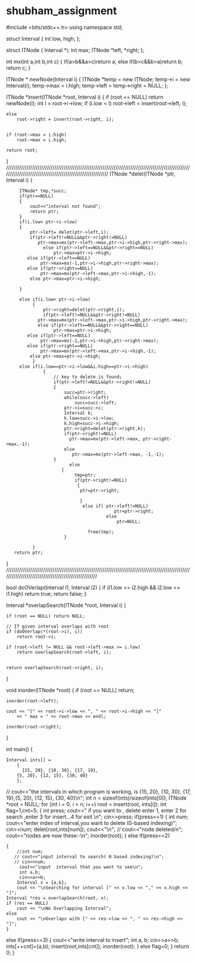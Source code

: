 # shubham_assignment
#include <bits/stdc++.h>
using namespace std;

struct Interval
{
	int low,
	high;
};

struct ITNode
{
	Interval *i;
	int max;
	ITNode *left, *right;
};

int mx(int a,int b,int c)
{
    if(a>b&&a>c)return a;
    else if(b>c&&b>a)return b;
    return c;
}

ITNode * newNode(Interval i)
{
	ITNode *temp = new ITNode;
	temp->i = new Interval(i);
	temp->max = i.high;
	temp->left = temp->right = NULL;
};

ITNode *insert(ITNode *root, Interval i)
{
	if (root == NULL)
		return newNode(i);
	int l = root->i->low;
	if (i.low < l)
		root->left = insert(root->left, i);


	else
		root->right = insert(root->right, i);


	if (root->max < i.high)
		root->max = i.high;

	return root;
}
//////////////////////////////////////////////////////////////////////////////////////////////////////////////////////////////////////////////////////////
ITNode *delet(ITNode *ptr, Interval i)
     {

         ITNode* tmp,*succ;
         if(ptr==NULL)
         {
             cout<<"interval not found";
             return ptr;
         }
         if(i.low< ptr->i->low)
         {
             ptr->left= delet(ptr->left,i);
             if(ptr->left!=NULL&&ptr->right!=NULL)
                ptr->max=mx(ptr->left->max,ptr->i->high,ptr->right->max);
                  else if(ptr->left==NULL&&ptr->right==NULL)
                      ptr->max=ptr->i->high;
            else if(ptr->left==NULL)
                 ptr->max=mx(-1,ptr->i->high,ptr->right->max);
            else if(ptr->right==NULL)
                 ptr->max=mx(ptr->left->max,ptr->i->high,-1);
             else ptr->max=ptr->i->high;

         }

         else if(i.low> ptr->i->low)
              {
                  ptr->right=delet(ptr->right,i);
                  if(ptr->left!=NULL&&ptr->right!=NULL)
                ptr->max=mx(ptr->left->max,ptr->i->high,ptr->right->max);
                else if(ptr->left==NULL&&ptr->right==NULL)
                      ptr->max=ptr->i->high;
            else if(ptr->left==NULL)
                 ptr->max=mx(-1,ptr->i->high,ptr->right->max);
            else if(ptr->right==NULL)
                 ptr->max=mx(ptr->left->max,ptr->i->high,-1);
             else ptr->max=ptr->i->high;
              }
         else if(i.low==ptr->i->low&&i.high==ptr->i->high)
                  {
                      // key to delete is found;
                      if(ptr->left!=NULL&&ptr->right!=NULL)
                      {
                          succ=ptr->right;
                          while(succ->left)
                              succ=succ->left;
                          ptr->i=succ->i;
                          Interval k;
                          k.low=succ->i->low;
                          k.high=succ->i->high;
                          ptr->right=delet(ptr->right,k);
                          if(ptr->right!=NULL)
                            ptr->max=mx(ptr->left->max, ptr->right->max,-1);
                          else
                             ptr->max=mx(ptr->left->max, -1,-1);
                      }
                            else
                         {
                              tmp=ptr;
                              if(ptr->right!=NULL)
                               {
                                ptr=ptr->right;

                                }
                                 else if( ptr->left!=NULL)
                                             ptr=ptr->right;
                                          else
                                              ptr=NULL;

                                   free(tmp);
                          }

              }
       return ptr;
}
////////////////////////////////////////////////////////////////////////////////////////////////////////////////////////////////////////////////////

bool doOVerlap(Interval i1, Interval i2)
{
	if (i1.low <= i2.high && i2.low <= i1.high)
		return true;
	return false;
}

Interval *overlapSearch(ITNode *root, Interval i)
{

	if (root == NULL) return NULL;

	// If given interval overlaps with root
	if (doOVerlap(*(root->i), i))
		return root->i;

	if (root->left != NULL && root->left->max >= i.low)
		return overlapSearch(root->left, i);


	return overlapSearch(root->right, i);
}

 void inorder(ITNode *root)
{
	if (root == NULL) return;

	inorder(root->left);

	cout << "[" << root->i->low << ", " << root->i->high << "]"
		<< " max = " << root->max << endl;

	inorder(root->right);
}


int main()
{

	Interval ints[] =
	    {
	      {15, 20}, {10, 30}, {17, 19},
		{5, 20}, {12, 15}, {30, 40}
		};
   // cout<<"the intervals in which program is working, is {15, 20}, {10, 30}, {17, 19},{5, 20}, {12, 15}, {30, 40}\n";
	int n = sizeof(ints)/sizeof(ints[0]);
	ITNode *root = NULL;
	for (int i = 0; i < n; i++)
		root = insert(root, ints[i]);
		int flag=1,cnt=5;
     {
         int press;
	cout<<"  if you want to ,  delete enter 1,  enter  2 for search ,enter 3 for insert...4 for exit \n";
	cin>>press;
	if(press==1)
       {  int num;
           cout<<"enter index of interval,you  want to delete (0-based indexing)";
          cin>>num;
           delet(root,ints[num]);
           cout<<"\n";
          // cout<<"node deleted/n";
           cout<<"nodes are now these:-\n";
           inorder(root);
       }
   else if(press==2)

	{
	    //int num;
	   // cout<<"input interval to search( 0 based indexing)\n";
	   // cin>>num;
	     cout<<"input  interval that you want to see\n";
	     int a,b;
	     cin>>a>>b;
	    Interval x = {a,b};
	    cout << "\nSearching for interval [" << x.low << "," << x.high << "]";
	Interval *res = overlapSearch(root, x);
	if (res == NULL)
		cout << "\nNo Overlapping Interval";
	else
		cout << "\nOverlaps with [" << res->low << ", " << res->high << "]";
	}
   else if(press==3)
   {
       cout<<"write  interval to insert";
        int a, b;
        cin>>a>>b;
        ints[++cnt]={a,b};
        insert(root,ints[cnt]);
        inorder(root);
   }
	else flag=0;
     }
	return 0;
}
